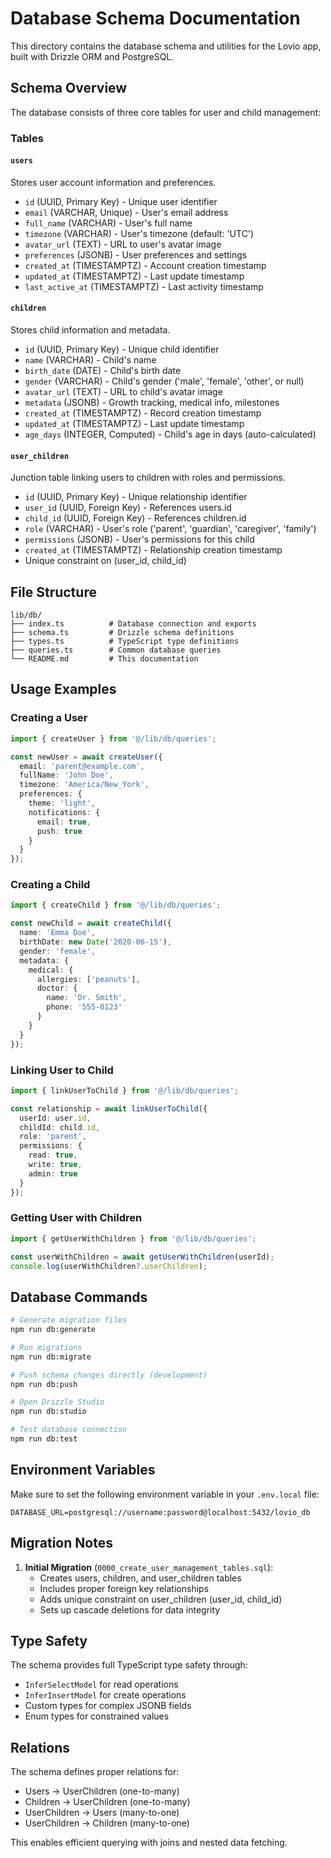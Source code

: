 # Database Schema Documentation

This directory contains the database schema and utilities for the Lovio app, built with Drizzle ORM and PostgreSQL.

## Schema Overview

The database consists of three core tables for user and child management:

### Tables

#### `users`
Stores user account information and preferences.

- `id` (UUID, Primary Key) - Unique user identifier
- `email` (VARCHAR, Unique) - User's email address
- `full_name` (VARCHAR) - User's full name
- `timezone` (VARCHAR) - User's timezone (default: 'UTC')
- `avatar_url` (TEXT) - URL to user's avatar image
- `preferences` (JSONB) - User preferences and settings
- `created_at` (TIMESTAMPTZ) - Account creation timestamp
- `updated_at` (TIMESTAMPTZ) - Last update timestamp
- `last_active_at` (TIMESTAMPTZ) - Last activity timestamp

#### `children`
Stores child information and metadata.

- `id` (UUID, Primary Key) - Unique child identifier
- `name` (VARCHAR) - Child's name
- `birth_date` (DATE) - Child's birth date
- `gender` (VARCHAR) - Child's gender ('male', 'female', 'other', or null)
- `avatar_url` (TEXT) - URL to child's avatar image
- `metadata` (JSONB) - Growth tracking, medical info, milestones
- `created_at` (TIMESTAMPTZ) - Record creation timestamp
- `updated_at` (TIMESTAMPTZ) - Last update timestamp
- `age_days` (INTEGER, Computed) - Child's age in days (auto-calculated)

#### `user_children`
Junction table linking users to children with roles and permissions.

- `id` (UUID, Primary Key) - Unique relationship identifier
- `user_id` (UUID, Foreign Key) - References users.id
- `child_id` (UUID, Foreign Key) - References children.id
- `role` (VARCHAR) - User's role ('parent', 'guardian', 'caregiver', 'family')
- `permissions` (JSONB) - User's permissions for this child
- `created_at` (TIMESTAMPTZ) - Relationship creation timestamp
- Unique constraint on (user_id, child_id)

## File Structure

```
lib/db/
├── index.ts          # Database connection and exports
├── schema.ts         # Drizzle schema definitions
├── types.ts          # TypeScript type definitions
├── queries.ts        # Common database queries
└── README.md         # This documentation
```

## Usage Examples

### Creating a User

```typescript
import { createUser } from '@/lib/db/queries';

const newUser = await createUser({
  email: 'parent@example.com',
  fullName: 'John Doe',
  timezone: 'America/New_York',
  preferences: {
    theme: 'light',
    notifications: {
      email: true,
      push: true
    }
  }
});
```

### Creating a Child

```typescript
import { createChild } from '@/lib/db/queries';

const newChild = await createChild({
  name: 'Emma Doe',
  birthDate: new Date('2020-06-15'),
  gender: 'female',
  metadata: {
    medical: {
      allergies: ['peanuts'],
      doctor: {
        name: 'Dr. Smith',
        phone: '555-0123'
      }
    }
  }
});
```

### Linking User to Child

```typescript
import { linkUserToChild } from '@/lib/db/queries';

const relationship = await linkUserToChild({
  userId: user.id,
  childId: child.id,
  role: 'parent',
  permissions: {
    read: true,
    write: true,
    admin: true
  }
});
```

### Getting User with Children

```typescript
import { getUserWithChildren } from '@/lib/db/queries';

const userWithChildren = await getUserWithChildren(userId);
console.log(userWithChildren?.userChildren);
```

## Database Commands

```bash
# Generate migration files
npm run db:generate

# Run migrations
npm run db:migrate

# Push schema changes directly (development)
npm run db:push

# Open Drizzle Studio
npm run db:studio

# Test database connection
npm run db:test
```

## Environment Variables

Make sure to set the following environment variable in your `.env.local` file:

```
DATABASE_URL=postgresql://username:password@localhost:5432/lovio_db
```

## Migration Notes

1. **Initial Migration** (`0000_create_user_management_tables.sql`):
   - Creates users, children, and user_children tables
   - Includes proper foreign key relationships
   - Adds unique constraint on user_children (user_id, child_id)
   - Sets up cascade deletions for data integrity


## Type Safety

The schema provides full TypeScript type safety through:

- `InferSelectModel` for read operations
- `InferInsertModel` for create operations
- Custom types for complex JSONB fields
- Enum types for constrained values

## Relations

The schema defines proper relations for:

- Users → UserChildren (one-to-many)
- Children → UserChildren (one-to-many)
- UserChildren → Users (many-to-one)
- UserChildren → Children (many-to-one)

This enables efficient querying with joins and nested data fetching.